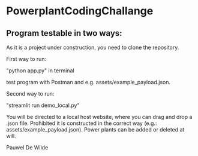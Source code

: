 # PowerplantCodingChallange

## Program testable in two ways:

As it is a project under construction, you need to clone the repository.


First way to run:

"python app.py" in terminal

test program with Postman and e.g. assets/example_payload.json.



Second way to run:

"streamlit run demo_local.py"

You will be directed to a local host website, where you can drag and drop a .json file. Prohibited it is constructed in the correct way (e.g.: assets/example_payload.json). Power plants can be added or deleted at will.



Pauwel De Wilde